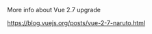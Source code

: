 More info about Vue 2.7 upgrade

https://blog.vuejs.org/posts/vue-2-7-naruto.html


<aside class="notes">
</aside>
